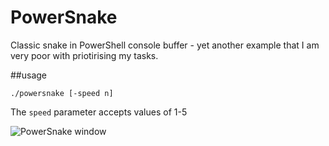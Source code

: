 # PowerSnake
Classic snake in PowerShell console buffer - yet another example that I am very poor with priotirising my tasks.

##usage

`./powersnake [-speed n]`

The `speed` parameter accepts values of 1-5

![PowerSnake window](http://traal.eu/wp/wp-content/uploads/2016/01/powersnake.jpg)
